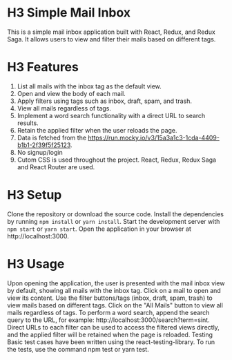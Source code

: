 # H3 Simple Mail Inbox
This is a simple mail inbox application built with React, Redux, and Redux Saga. It allows users to view and filter their mails based on different tags.

# H3 Features
1. List all mails with the inbox tag as the default view.
2. Open and view the body of each mail.
3. Apply filters using tags such as inbox, draft, spam, and trash.
4. View all mails regardless of tags.
5. Implement a word search functionality with a direct URL to search results.
6. Retain the applied filter when the user reloads the page.
7. Data is fetched from the https://run.mocky.io/v3/15a3a1c3-1cda-4409-b1b1-2f39f5f25123.
8. No signup/login 
9. Cutom CSS is used throughout the project.
React, Redux, Redux Saga and React Router are used.


# H3 Setup
Clone the repository or download the source code.
Install the dependencies by running `npm install` or `yarn install`.
Start the development server with `npm start` or `yarn start`.
Open the application in your browser at http://localhost:3000.


# H3 Usage
Upon opening the application, the user is presented with the mail inbox view by default, showing all mails with the inbox tag.
Click on a mail to open and view its content.
Use the filter buttons/tags (inbox, draft, spam, trash) to view mails based on different tags.
Click on the "All Mails" button to view all mails regardless of tags.
To perform a word search, append the search query to the URL, for example: http://localhost:3000/search?term=sint.
Direct URLs to each filter can be used to access the filtered views directly, and the applied filter will be retained when the page is reloaded.
Testing
Basic test cases have been written using the react-testing-library. To run the tests, use the command npm test or yarn test.